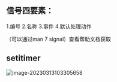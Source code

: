 ## 信号四要素：

1.编号	2.名称	3.事件	4.默认处理动作

（可以通过man 7 signal）查看帮助文档获取



## setitimer

![image-20230313103305658](C:\Users\Lenovo\AppData\Roaming\Typora\typora-user-images\image-20230313103305658.png)